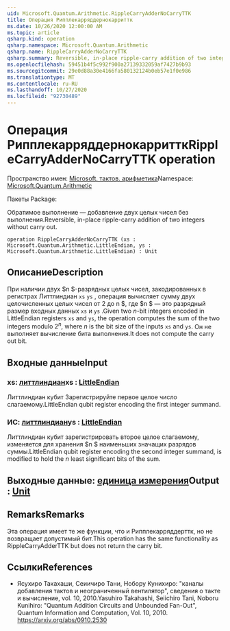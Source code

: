 ```yaml
---
uid: Microsoft.Quantum.Arithmetic.RippleCarryAdderNoCarryTTK
title: Операция Рипплекарряддернокарриттк
ms.date: 10/26/2020 12:00:00 AM
ms.topic: article
qsharp.kind: operation
qsharp.namespace: Microsoft.Quantum.Arithmetic
qsharp.name: RippleCarryAdderNoCarryTTK
qsharp.summary: Reversible, in-place ripple-carry addition of two integers without carry out.
ms.openlocfilehash: 59451b4f5c992f900a27139332059af7427b9b93
ms.sourcegitcommit: 29e0d88a30e4166fa580132124b0eb57e1f0e986
ms.translationtype: MT
ms.contentlocale: ru-RU
ms.lasthandoff: 10/27/2020
ms.locfileid: "92730489"
---
```

# <a name="ripplecarryaddernocarryttk-operation"></a><span data-ttu-id="b3c1b-102">Операция Рипплекарряддернокарриттк</span><span class="sxs-lookup"><span data-stu-id="b3c1b-102">RippleCarryAdderNoCarryTTK operation</span></span>

<span data-ttu-id="b3c1b-103">Пространство имен: [Microsoft. тактов. арифметика](xref:Microsoft.Quantum.Arithmetic)</span><span class="sxs-lookup"><span data-stu-id="b3c1b-103">Namespace: [Microsoft.Quantum.Arithmetic](xref:Microsoft.Quantum.Arithmetic)</span></span>

<span data-ttu-id="b3c1b-104">Пакеты [](https://nuget.org/packages/)</span><span class="sxs-lookup"><span data-stu-id="b3c1b-104">Package: [](https://nuget.org/packages/)</span></span>


<span data-ttu-id="b3c1b-105">Обратимое выполнение — добавление двух целых чисел без выполнения.</span><span class="sxs-lookup"><span data-stu-id="b3c1b-105">Reversible, in-place ripple-carry addition of two integers without carry out.</span></span>

```qsharp
operation RippleCarryAdderNoCarryTTK (xs : Microsoft.Quantum.Arithmetic.LittleEndian, ys : Microsoft.Quantum.Arithmetic.LittleEndian) : Unit
```


## <a name="description"></a><span data-ttu-id="b3c1b-106">Описание</span><span class="sxs-lookup"><span data-stu-id="b3c1b-106">Description</span></span>

<span data-ttu-id="b3c1b-107">При наличии двух $n $-разрядных целых чисел, закодированных в регистрах Литтлиндиан `xs` `ys` , операция вычисляет сумму двух целочисленных целых чисел от 2 до n $, где $n $ — это разрядный размер входных данных `xs` и `ys` .</span><span class="sxs-lookup"><span data-stu-id="b3c1b-107">Given two $n$-bit integers encoded in LittleEndian registers `xs` and `ys`, the operation computes the sum of the two integers modulo $2^n$, where $n$ is the bit size of the inputs `xs` and `ys`.</span></span> <span data-ttu-id="b3c1b-108">Он не выполняет вычисление бита выполнения.</span><span class="sxs-lookup"><span data-stu-id="b3c1b-108">It does not compute the carry out bit.</span></span>

## <a name="input"></a><span data-ttu-id="b3c1b-109">Входные данные</span><span class="sxs-lookup"><span data-stu-id="b3c1b-109">Input</span></span>

### <a name="xs--littleendian"></a><span data-ttu-id="b3c1b-110">xs: [литтлиндиан](xref:Microsoft.Quantum.Arithmetic.LittleEndian)</span><span class="sxs-lookup"><span data-stu-id="b3c1b-110">xs : [LittleEndian](xref:Microsoft.Quantum.Arithmetic.LittleEndian)</span></span>

<span data-ttu-id="b3c1b-111">Литтлиндиан кубит Зарегистрируйте первое целое число слагаемому.</span><span class="sxs-lookup"><span data-stu-id="b3c1b-111">LittleEndian qubit register encoding the first integer summand.</span></span>


### <a name="ys--littleendian"></a><span data-ttu-id="b3c1b-112">ИС: [литтлиндиан](xref:Microsoft.Quantum.Arithmetic.LittleEndian)</span><span class="sxs-lookup"><span data-stu-id="b3c1b-112">ys : [LittleEndian](xref:Microsoft.Quantum.Arithmetic.LittleEndian)</span></span>

<span data-ttu-id="b3c1b-113">Литтлиндиан кубит зарегистрировать второе целое слагаемому, изменяется для хранения $n $ наименьших значащих разрядов суммы.</span><span class="sxs-lookup"><span data-stu-id="b3c1b-113">LittleEndian qubit register encoding the second integer summand, is modified to hold the $n$ least significant bits of the sum.</span></span>



## <a name="output--unit"></a><span data-ttu-id="b3c1b-114">Выходные данные: [единица измерения](xref:microsoft.quantum.lang-ref.unit)</span><span class="sxs-lookup"><span data-stu-id="b3c1b-114">Output : [Unit](xref:microsoft.quantum.lang-ref.unit)</span></span>



## <a name="remarks"></a><span data-ttu-id="b3c1b-115">Remarks</span><span class="sxs-lookup"><span data-stu-id="b3c1b-115">Remarks</span></span>

<span data-ttu-id="b3c1b-116">Эта операция имеет те же функции, что и Рипплекарряддерттк, но не возвращает допустимый бит.</span><span class="sxs-lookup"><span data-stu-id="b3c1b-116">This operation has the same functionality as RippleCarryAdderTTK but does not return the carry bit.</span></span>

## <a name="references"></a><span data-ttu-id="b3c1b-117">Ссылки</span><span class="sxs-lookup"><span data-stu-id="b3c1b-117">References</span></span>

- <span data-ttu-id="b3c1b-118">Ясухиро Такахаши, Сеиичиро Тани, Нобору Кунихиро: "каналы добавления тактов и неограниченный вентилятор", сведения о такте и вычисление, vol. 10, 2010.</span><span class="sxs-lookup"><span data-stu-id="b3c1b-118">Yasuhiro Takahashi, Seiichiro Tani, Noboru Kunihiro: "Quantum Addition Circuits and Unbounded Fan-Out", Quantum Information and Computation, Vol. 10, 2010.</span></span>
  https://arxiv.org/abs/0910.2530